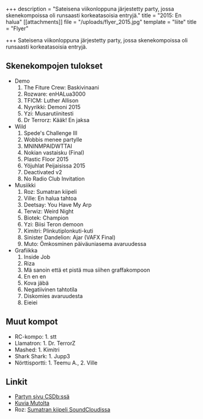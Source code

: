 +++
description = "Sateisena viikonloppuna järjestetty party, jossa skenekompoissa oli runsaasti korkeatasoisia entryjä."
title = "2015: En halua"
[[attachments]]
file = "/uploads/flyer_2015.jpg"
template = "liite"
title = "Flyer"

+++
Sateisena viikonloppuna järjestetty party, jossa skenekompoissa oli runsaasti korkeatasoisia entryjä.

## Skenekompojen tulokset

* Demo
  1. The Fiture Crew: Baskivinaani
  2. Rozware: enHALua3000
  3. TFICM: Luther Allison
  4. Nyyrikki: Demoni 2015
  5. Yzi: Musarutiinitesti
  6. Dr Terrorz: Kääk! En jaksa
* Wild
  1. Spede's Challenge III
  2. Wobbis menee partylle
  3. MNINMPAIDWTTAI
  4. Nokian vastaisku (Final)
  5. Plastic Floor 2015
  6. Yöjuhlat Peijaisissa 2015
  7. Deactivated v2
  8. No Radio Club Invitation
* Musiikki
  1. Roz: Sumatran kiipeli
  2. Ville: En halua tahtoa
  3. Deetsay: You Have My Arp
  4. Terwiz: Weird Night
  5. Biotek: Champion
  6. Yzi: Biisi Teron demoon
  7. Kimitri: Plinkutiplonkuti-kuti
  8. Sinister Dandelion: Ajar (VAFX Final)
  9. Muto: Ömkosminen päiväuniasema avaruudessa
* Grafiikka
  1. Inside Job
  2. Riza
  3. Mä sanoin että et pistä mua siihen graffakompoon
  4. En en en
  5. Kova jäbä
  6. Negatiivinen tahtotila
  7. Diskomies avaruudesta
  8. Eieiei

## Muut kompot

* RC-kompo: 1. stt
* Llamatron: 1. Dr. TerrorZ
* Mashed: 1. Kimitri
* Shark Shark: 1. Jupp3
* Nörttisportti: 1. Teemu A., 2. Ville

## Linkit

* [Partyn sivu CSDb:ssä](http://csdb.dk/event/?id=2388)
* [Kuvia Mutolta](http://muto.iki.fi/kuvat/peijaiset2015_1/)
* Roz: [Sumatran kiipeli SoundCloudissa](https://soundcloud.com/rotsten/roz-sumatran-kiipeli)